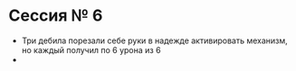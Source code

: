 # Сессия № 6
- Три дебила порезали себе руки в надежде активировать механизм, но каждый получил по 6 урона из 6
- 